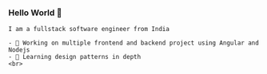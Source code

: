 ### Hello World 👋
    I am a fullstack software engineer from India

    - 🔭 Working on multiple frontend and backend project using Angular and Nodejs
    - 🌱 Learning design patterns in depth
    <br>
